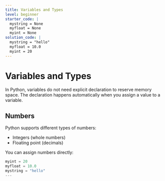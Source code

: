 ```yaml
---
title: Variables and Types
level: beginner
starter_code: |
  mystring = None
  myfloat = None
  myint = None
solution_code: |
  mystring = "hello"
  myfloat = 10.0
  myint = 20
---
```


# Variables and Types

In Python, variables do not need explicit declaration to reserve memory space. The declaration happens automatically when you assign a value to a variable.

## Numbers

Python supports different types of numbers:

- Integers (whole numbers)
- Floating point (decimals)

You can assign numbers directly:

```python
myint = 20
myfloat = 10.0
mystring = "hello"
---



